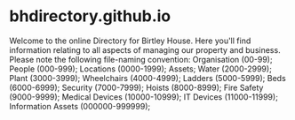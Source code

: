 # bhdirectory.github.io
Welcome to the online Directory for Birtley House.  Here you'll find information relating to all aspects of managing our property and business.
Please note the following file-naming convention:
Organisation (00-99);
People (000-999);
Locations (0000-1999);
Assets;
	Water (2000-2999);
	Plant (3000-3999);
	Wheelchairs (4000-4999);
	Ladders (5000-5999);
	Beds (6000-6999);
	Security (7000-7999);
	Hoists (8000-8999);
	Fire Safety (9000-9999);
	Medical Devices (10000-10999);
	IT Devices (11000-11999);
Information Assets (000000-999999);
